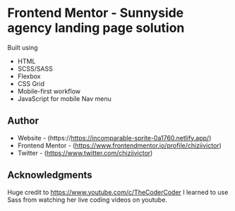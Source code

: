 # Frontend Mentor - Sunnyside agency landing page solution

Built using 

- HTML
- SCSS/SASS
- Flexbox
- CSS Grid
- Mobile-first workflow
- JavaScript for mobile Nav menu


## Author

- Website - (https://https://incomparable-sprite-0a1760.netlify.app/)
- Frontend Mentor - (https://www.frontendmentor.io/profile/chiziivictor)
- Twitter - (https://www.twitter.com/chiziivictor)

## Acknowledgments

Huge credit to https://www.youtube.com/c/TheCoderCoder 
I learned to use Sass from watching her live coding videos on youtube.

